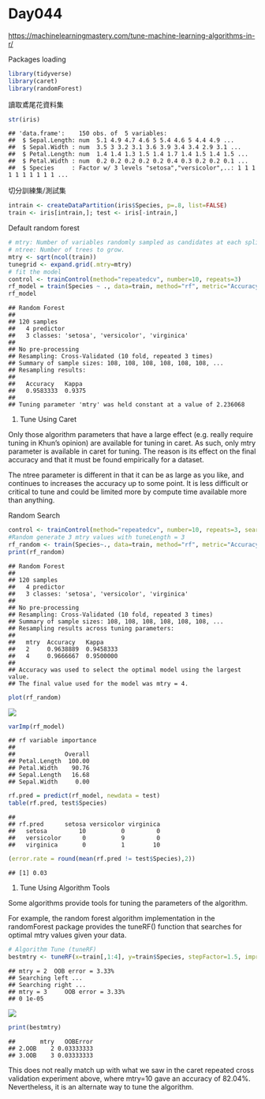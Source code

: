 Day044
================

<https://machinelearningmastery.com/tune-machine-learning-algorithms-in-r/>

Packages loading

``` r
library(tidyverse)
library(caret)
library(randomForest)
```

讀取鳶尾花資料集

``` r
str(iris)
```

    ## 'data.frame':    150 obs. of  5 variables:
    ##  $ Sepal.Length: num  5.1 4.9 4.7 4.6 5 5.4 4.6 5 4.4 4.9 ...
    ##  $ Sepal.Width : num  3.5 3 3.2 3.1 3.6 3.9 3.4 3.4 2.9 3.1 ...
    ##  $ Petal.Length: num  1.4 1.4 1.3 1.5 1.4 1.7 1.4 1.5 1.4 1.5 ...
    ##  $ Petal.Width : num  0.2 0.2 0.2 0.2 0.2 0.4 0.3 0.2 0.2 0.1 ...
    ##  $ Species     : Factor w/ 3 levels "setosa","versicolor",..: 1 1 1 1 1 1 1 1 1 1 ...

切分訓練集/測試集

``` r
intrain <- createDataPartition(iris$Species, p=.8, list=FALSE)
train <- iris[intrain,]; test <- iris[-intrain,]
```

Default random forest

``` r
# mtry: Number of variables randomly sampled as candidates at each split.
# ntree: Number of trees to grow.
mtry <- sqrt(ncol(train))
tunegrid <- expand.grid(.mtry=mtry)
# fit the model
control <- trainControl(method="repeatedcv", number=10, repeats=3)
rf_model = train(Species ~ ., data=train, method="rf", metric="Accuracy", tuneGrid=tunegrid, trControl = control)
rf_model
```

    ## Random Forest 
    ## 
    ## 120 samples
    ##   4 predictor
    ##   3 classes: 'setosa', 'versicolor', 'virginica' 
    ## 
    ## No pre-processing
    ## Resampling: Cross-Validated (10 fold, repeated 3 times) 
    ## Summary of sample sizes: 108, 108, 108, 108, 108, 108, ... 
    ## Resampling results:
    ## 
    ##   Accuracy   Kappa 
    ##   0.9583333  0.9375
    ## 
    ## Tuning parameter 'mtry' was held constant at a value of 2.236068

1.  Tune Using Caret

Only those algorithm parameters that have a large effect (e.g. really require tuning in Khun’s opinion) are available for tuning in caret. As such, only mtry parameter is available in caret for tuning. The reason is its effect on the final accuracy and that it must be found empirically for a dataset.

The ntree parameter is different in that it can be as large as you like, and continues to increases the accuracy up to some point. It is less difficult or critical to tune and could be limited more by compute time available more than anything.

Random Search

``` r
control <- trainControl(method="repeatedcv", number=10, repeats=3, search="random")
#Random generate 3 mtry values with tuneLength = 3
rf_random <- train(Species~., data=train, method="rf", metric="Accuracy", tuneLength=3, trControl=control)
print(rf_random)
```

    ## Random Forest 
    ## 
    ## 120 samples
    ##   4 predictor
    ##   3 classes: 'setosa', 'versicolor', 'virginica' 
    ## 
    ## No pre-processing
    ## Resampling: Cross-Validated (10 fold, repeated 3 times) 
    ## Summary of sample sizes: 108, 108, 108, 108, 108, 108, ... 
    ## Resampling results across tuning parameters:
    ## 
    ##   mtry  Accuracy   Kappa    
    ##   2     0.9638889  0.9458333
    ##   4     0.9666667  0.9500000
    ## 
    ## Accuracy was used to select the optimal model using the largest value.
    ## The final value used for the model was mtry = 4.

``` r
plot(rf_random)
```

![](Day044_files/figure-markdown_github/unnamed-chunk-6-1.png)

``` r
varImp(rf_model)
```

    ## rf variable importance
    ## 
    ##              Overall
    ## Petal.Length  100.00
    ## Petal.Width    90.76
    ## Sepal.Length   16.68
    ## Sepal.Width     0.00

``` r
rf.pred = predict(rf_model, newdata = test)
table(rf.pred, test$Species)
```

    ##             
    ## rf.pred      setosa versicolor virginica
    ##   setosa         10          0         0
    ##   versicolor      0          9         0
    ##   virginica       0          1        10

``` r
(error.rate = round(mean(rf.pred != test$Species),2))
```

    ## [1] 0.03

1.  Tune Using Algorithm Tools

Some algorithms provide tools for tuning the parameters of the algorithm.

For example, the random forest algorithm implementation in the randomForest package provides the tuneRF() function that searches for optimal mtry values given your data.

``` r
# Algorithm Tune (tuneRF)
bestmtry <- tuneRF(x=train[,1:4], y=train$Species, stepFactor=1.5, improve=1e-5, ntree=500)
```

    ## mtry = 2  OOB error = 3.33% 
    ## Searching left ...
    ## Searching right ...
    ## mtry = 3     OOB error = 3.33% 
    ## 0 1e-05

![](Day044_files/figure-markdown_github/unnamed-chunk-10-1.png)

``` r
print(bestmtry)
```

    ##       mtry   OOBError
    ## 2.OOB    2 0.03333333
    ## 3.OOB    3 0.03333333

This does not really match up with what we saw in the caret repeated cross validation experiment above, where mtry=10 gave an accuracy of 82.04%. Nevertheless, it is an alternate way to tune the algorithm.
